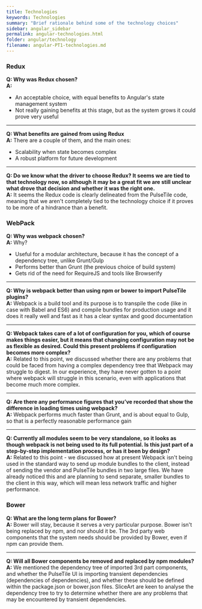```yaml
---
title: Technologies
keywords: Technologies
summary: "Brief rationale behind some of the technology choices"
sidebar: angular_sidebar
permalink: angular-technologies.html
folder: angular/technology
filename: angular-PT1-technologies.md
---
```


### Redux
**Q: Why was Redux chosen?**   
**A:** 
- An acceptable choice, with equal benefits to Angular's state management system  
- Not really gaining benefits at this stage, but as the system grows it could prove very useful  

***

**Q: What benefits are gained from using Redux**  
**A:** There are a couple of them, and the main ones:  
- Scalability when state becomes complex    
- A robust platform for future development    

***

**Q: Do we know what the driver  to choose Redux? It seems we are tied to that technology now, so although it may be a great fit we are still unclear what drove that decision and whether it was the right one.**  
**A:** It seems the Redux code is clearly delineated from the PulseTile code, meaning that we aren't completely tied to the technology choice if it proves to be more of a hindrance than a benefit.

### WebPack
**Q: Why was webpack chosen?**  
**A:** Why?  
- Useful for a modular architecture, because it has the concept of a dependency tree, unlike Grunt/Gulp  
- Performs better than Grunt (the previous choice of build system)  
- Gets rid of the need for RequireJS and tools like Browserify  

***

**Q: Why is webpack better than using npm or bower to import PulseTile plugins?**  
**A:** Webpack is a build tool and its purpose is to transpile the code (like in case with Babel and ES6) and compile bundles for production usage and it does it really well and fast as it has a clear syntax and good documentation  

***

**Q: Webpack takes care of a lot of configuration for you, which of course makes things easier, but it means that changing configuration may not be as flexible as desired. Could this present problems if configuration becomes more complex?**  
**A:** Related to this point, we discussed whether there are any problems that could be faced from having a complex dependency tree that Webpack may struggle to digest. In our experience, they have never gotten to a point where webpack will struggle in this scenario, even with applications that become much more complex.  

***

**Q: Are there any performance figures that you’ve recorded that show the difference in loading times using webpack?**  
**A:** Webpack performs much faster than Grunt, and is about equal to Gulp, so that is a perfectly reasonable performance gain  

***

**Q: Currently all modules seem to be very standalone, so it looks as though webpack is not being used to its full potential. Is this just part of a step-by-step implementation process, or has it been by design?**  
**A:** Related to this point - we discussed how at present Webpack isn't being used in the standard way to send up module bundles to the client, instead of sending the vendor and PulseTile bundles in two large files. We have already noticed this and are planning to send separate, smaller bundles to the client in this way, which will mean less network traffic and higher performance.  

### Bower
**Q: What are the long term plans for Bower?**  
**A:** Bower will stay, because it serves a very particular purpose. Bower isn't being replaced by npm, and nor should it be. The 3rd party web components that the system needs should be provided by Bower, even if npm can provide them.  

***

**Q: Will all Bower components be removed and replaced by npm modules?**
**A:** We mentioned the dependency tree of imported 3rd part components, and whether the PulseTile UI is importing transient dependencies (dependencies of dependencies), and whether these should be defined within the package.json or bower.json files. SliceArt are keen to analyse the dependency tree to try to determine whether there are any problems that may be encountered by transient dependencies.  
